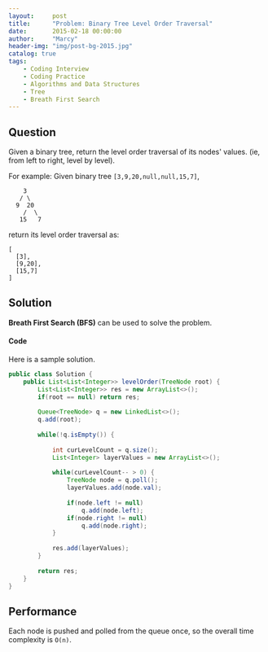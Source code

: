 ```yaml
---
layout:     post
title:      "Problem: Binary Tree Level Order Traversal"
date:       2015-02-18 00:00:00
author:     "Marcy"
header-img: "img/post-bg-2015.jpg"
catalog: true
tags:
    - Coding Interview
    - Coding Practice
    - Algorithms and Data Structures
    - Tree
    - Breath First Search
---
```


## Question

Given a binary tree, return the level order traversal of its nodes' values. (ie, from left to right, level by level).

For example:
Given binary tree `[3,9,20,null,null,15,7]`,
```
    3
   / \
  9  20
    /  \
   15   7
```
return its level order traversal as:
```
[
  [3],
  [9,20],
  [15,7]
]
```


## Solution

**Breath First Search (BFS)** can be used to solve the problem.

#### Code

Here is a sample solution.

```java
public class Solution {
    public List<List<Integer>> levelOrder(TreeNode root) {
        List<List<Integer>> res = new ArrayList<>();
        if(root == null) return res;
        
        Queue<TreeNode> q = new LinkedList<>();
        q.add(root);
        
        while(!q.isEmpty()) {
            
            int curLevelCount = q.size();
            List<Integer> layerValues = new ArrayList<>();
            
            while(curLevelCount-- > 0) {
                TreeNode node = q.poll();
                layerValues.add(node.val);
                
                if(node.left != null) 
                    q.add(node.left);
                if(node.right != null) 
                    q.add(node.right);
            }
            
            res.add(layerValues);
        }
        
        return res;
    }
}
```

## Performance

Each node is pushed and polled from the queue once, so the overall time complexity is `O(n)`.
